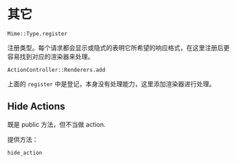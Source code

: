 # 其它

`Mime::Type.register`

注册类型。每个请求都会显示或隐式的表明它所希望的响应格式，在这里注册后更容易找到对应的渲染器来处理。

`ActionController::Renderers.add`

上面的 `register` 中是登记，本身没有处理能力，这里添加渲染器进行处理。

## Hide Actions

既是 public 方法，但不当做 action.

提供方法：

`hide_action`
